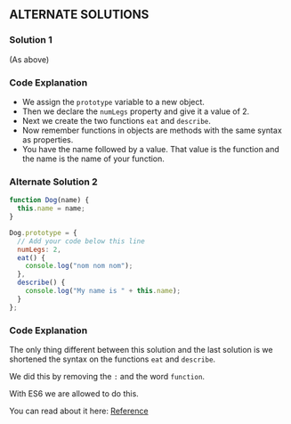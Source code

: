 ## ALTERNATE SOLUTIONS

### Solution 1 
(As above)

### Code Explanation
- We assign the `prototype` variable to a new object.
- Then we declare the `numLegs` property and give it a value of 2.
- Next we create the two functions `eat` and `describe`.
- Now remember functions in objects are methods with the same syntax as properties.
- You have the name followed by a value.  That value is the function and the name is the name of your function.


### Alternate Solution 2
```js
function Dog(name) {
  this.name = name;
}

Dog.prototype = {
  // Add your code below this line 
  numLegs: 2,
  eat() {
    console.log("nom nom nom");
  },
  describe() {
    console.log("My name is " + this.name);
  }
};
```
### Code Explanation
The only thing different between this solution and the last solution is we shortened the syntax on the functions `eat` and `describe`.

We did this by removing the `:` and the word `function`.

With ES6 we are allowed to do this.

You can read about it here: [Reference](https://developer.mozilla.org/en-US/docs/Web/JavaScript/Reference/Functions/Method_definitions)

